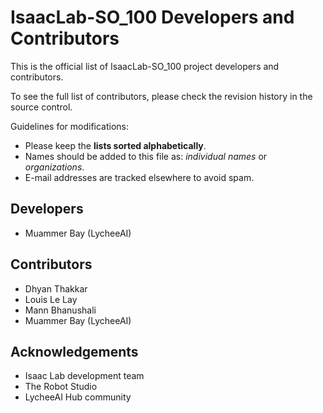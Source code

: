 # IsaacLab-SO_100 Developers and Contributors

This is the official list of IsaacLab-SO_100 project developers and contributors.

To see the full list of contributors, please check the revision history in the source control.

Guidelines for modifications:

- Please keep the **lists sorted alphabetically**.
- Names should be added to this file as: _individual names_ or _organizations_.
- E-mail addresses are tracked elsewhere to avoid spam.

## Developers

- Muammer Bay (LycheeAI)

## Contributors

- Dhyan Thakkar
- Louis Le Lay
- Mann Bhanushali
- Muammer Bay (LycheeAI)

## Acknowledgements

- Isaac Lab development team
- The Robot Studio
- LycheeAI Hub community

